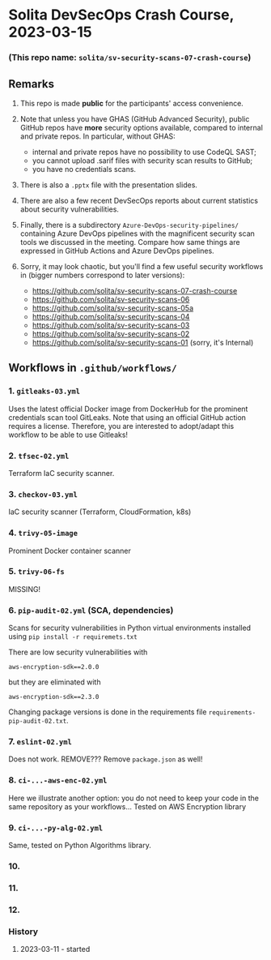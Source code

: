 # Solita DevSecOps Crash Course, 2023-03-15
### (This repo name: `solita/sv-security-scans-07-crash-course`)


## Remarks

1. This repo is made **public** for the participants' access convenience.
2. Note that unless you have GHAS (GitHub Advanced Security), 
   public GitHub repos have **more** security options 
   available, compared to internal and private repos.
   In particular, without GHAS:
   - internal and private repos have no possibility to use CodeQL SAST;
   - you cannot upload .sarif files with security scan results to GitHub;
   - you have no credentials scans.
3. There is also a `.pptx` file with the presentation slides.
4. There are also a few recent DevSecOps reports about 
   current statistics about security vulnerabilities.
5. Finally, there is a subdirectory `Azure-DevOps-security-pipelines/`
   containing Azure DevOps pipelines with the magnificent security
   scan tools we discussed in the meeting. Compare how same things 
   are expressed in GitHub Actions and Azure DevOps pipelines.

6. Sorry, it may look chaotic, but you'll find a few useful
   security workflows in (bigger numbers correspond to later
   versions):

   - https://github.com/solita/sv-security-scans-07-crash-course
   - https://github.com/solita/sv-security-scans-06
   - https://github.com/solita/sv-security-scans-05a
   - https://github.com/solita/sv-security-scans-04
   - https://github.com/solita/sv-security-scans-03
   - https://github.com/solita/sv-security-scans-02
   - https://github.com/solita/sv-security-scans-01 (sorry, it's Internal)


## Workflows in `.github/workflows/`

### 1. `gitleaks-03.yml`

Uses the latest official Docker image from DockerHub for the
prominent credentials scan tool GitLeaks. Note that using 
an official GitHub action requires a license. Therefore, you are 
interested to adopt/adapt this workflow to be able to use Gitleaks!


### 2. `tfsec-02.yml`

Terraform IaC security scanner.


### 3. `checkov-03.yml`

IaC security scanner (Terraform, CloudFormation, k8s)


### 4. `trivy-05-image`

Prominent Docker container scanner


### 5. `trivy-06-fs`

MISSING!


### 6. `pip-audit-02.yml` (SCA, dependencies)

Scans for security vulnerabilities in Python virtual environments 
installed using `pip install -r requiremets.txt`

There are low security vulnerabilities with
```
aws-encryption-sdk==2.0.0
```

but they are eliminated with
```
aws-encryption-sdk==2.3.0
```

Changing package versions is done in the requirements file 
`requirements-pip-audit-02.txt`.


### 7. `eslint-02.yml`

Does not work. REMOVE??? Remove `package.json` as well!


### 8. `ci-...-aws-enc-02.yml`

Here we illustrate another option: you do not need to keep your code 
in the same repository as your workflows... 
Tested on AWS Encryption library


### 9. `ci-...-py-alg-02.yml`

Same, tested on Python Algorithms library.


### 10.
### 11.
### 12.


### History

1. 2023-03-11 - started
